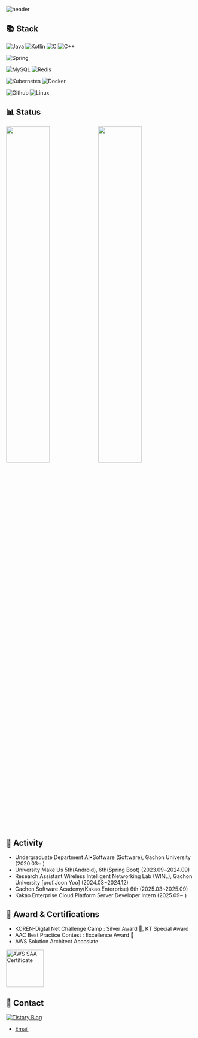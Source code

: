 
![header](https://capsule-render.vercel.app/api?type=waving&color=auto&height=200&section=header&text=RakunKo&fontSize=50&fontColor=FFFFFF&fontAlignY=40&animation=fadeIn)

## 📚 Stack
![Java](https://img.shields.io/badge/%20JAVA%20-FF9A00?style=flat&logo=&logoColor=white)
![Kotlin](https://img.shields.io/badge/%20Kotlin%20-7F52FF?style=flat&logo=Kotlin&logoColor=white)
![C](https://img.shields.io/badge/%20C%20-A8B9CC?style=flat&logo=C&logoColor=white)
![C++](https://img.shields.io/badge/%20C++%20-00599C?style=flat&logo=cplusplus&logoColor=white)

![Spring](https://img.shields.io/badge/%20Spring%20boot%20-6DB33F?style=flat&logo=springboot&logoColor=white)

![MySQL](https://img.shields.io/badge/MySQL-4479A1?style=flat&logo=MySQL&logoColor=white)
![Redis](https://img.shields.io/badge/Redis-FF4438?style=flat&logo=&logoColor=white)

![Kubernetes](https://img.shields.io/badge/Kubernetes-326CE5?style=flat&logo=Kubernetes&logoColor=white)
![Docker](https://img.shields.io/badge/Docker-2496ED?style=flat&logo=Docker&logoColor=white)

![Github](https://img.shields.io/badge/Github-181717?style=flat&logo=github&logoColor=white)
![Linux](https://img.shields.io/badge/Liunx-FCC624?style=flat&logo=Linux&logoColor=white)

## 📊 Status
<p float="left">
  <img src="https://github-readme-stats.vercel.app/api?username=RakunKo&show_icons=true&theme=transparent" width="48%" />
  <img src="http://mazassumnida.wtf/api/v2/generate_badge?boj=kodari385" width="48%" />
</p>

## 📎 Activity
- Undergraduate Department AI•Software (Software), Gachon University (2020.03~ )
- University Make Us 5th(Android), 6th(Spring Boot) (2023.09~2024.09)
- Research Assistant Wireless Intelligent Networking Lab (WINL), Gachon University [prof.Joon Yoo] (2024.03~2024.12)
- Gachon Software Academy(Kakao Enterprise) 6th (2025.03~2025.09)
- Kakao Enterprise Cloud Platform Server Developer Intern (2025.09~ )

## 🎉 Award & Certifications
- KOREN-Digtal Net Challenge Camp : Silver Award 🥈, KT Special Award
- AAC Best Practice Contest : Excellence Award 🏅
- AWS Solution Architect Accosiate
 
<a href="https://www.credly.com/badges/3cbadfaa-6ddc-4777-8cfd-56f07e4e7e1b/public_url" target="_blank">
  <img src="https://github.com/user-attachments/assets/e903c6ce-6ec0-482c-80cd-e793943a9395" width="100" alt="AWS SAA Certificate">
</a>

## 👀 Contact
[![Tistory Blog](https://tistory-readme-go.vercel.app/tistory-badge/rakunko/eb531f)](https://rakunko.tistory.com)
- [Email](hgo84064@gmail.com)
